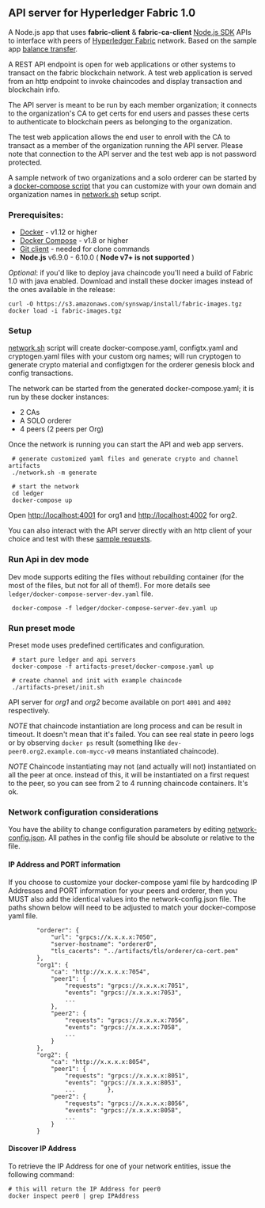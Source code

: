 ## API server for Hyperledger Fabric 1.0

A Node.js app that uses **__fabric-client__** & **__fabric-ca-client__** 
[Node.js SDK](https://github.com/hyperledger/fabric-sdk-node) APIs to interface with peers of 
[Hyperledger Fabric](https://github.com/hyperledger/fabric) network. Based on the sample app 
[balance transfer](https://github.com/hyperledger/fabric-samples/tree/release/balance-transfer).

A REST API endpoint is open for web applications or other systems to transact on the fabric blockchain network. 
A test web application is served from an http endpoint to invoke chaincodes and display transaction and blockchain info. 

The API server is meant to be run by each member organization; it connects to the organization's CA to get certs for end 
users and passes these certs to authenticate to blockchain peers as belonging to the organization. 

The test web application allows the end user to enroll with the CA to transact as a member of the organization running 
the API server. Please note that connection to the API server and the test web app is not password protected. 
 
A sample network of two organizations and a solo orderer can be started by a 
[docker-compose script](ledger/docker-composetemplate.yaml) that you can customize with your own domain and 
organization names in [network.sh](network.sh) setup script.

### Prerequisites:

* [Docker](https://www.docker.com/products/overview) - v1.12 or higher
* [Docker Compose](https://docs.docker.com/compose/overview/) - v1.8 or higher
* [Git client](https://git-scm.com/downloads) - needed for clone commands
* **Node.js** v6.9.0 - 6.10.0 ( __Node v7+ is not supported__ )

*Optional*: if you'd like to deploy java chaincode you'll need a build of Fabric 1.0 with java enabled. 
Download and install these docker images instead of the ones available in the release:

```
curl -O https://s3.amazonaws.com/synswap/install/fabric-images.tgz
docker load -i fabric-images.tgz
```

### Setup

[network.sh](network.sh) script will create docker-compose.yaml, configtx.yaml and cryptogen.yaml files with your custom
  org names; will run cryptogen to generate crypto material and configtxgen for the orderer genesis block and config
  transactions.
  
  The network can be started from the generated docker-compose.yaml; it is run by these docker instances:
  * 2 CAs
  * A SOLO orderer
  * 4 peers (2 peers per Org)
  
  Once the network is running you can start the API and web app servers. 

```
 # generate customized yaml files and generate crypto and channel artifacts
 ./network.sh -m generate
 
 # start the network
 cd ledger
 docker-compose up
```

Open [http://localhost:4001](http://localhost:4001) for org1 and 
[http://localhost:4002](http://localhost:4002) for org2.
 
 You can also interact with the API server directly with an http client of your choice and test with these 
 [sample requests](https://github.com/hyperledger/fabric-samples/tree/release/balance-transfer#sample-rest-apis-requests).

### Run Api in dev mode

Dev mode supports editing the files without rebuilding container (for the most of the files, but not for all of them!). 
For more details see `ledger/docker-compose-server-dev.yaml` file.

```
 docker-compose -f ledger/docker-compose-server-dev.yaml up
```

### Run preset mode

Preset mode uses predefined certificates and configuration.

```
 # start pure ledger and api servers
 docker-compose -f artifacts-preset/docker-compose.yaml up

 # create channel and init with example chaincode
 ./artifacts-preset/init.sh

```

API server for _org1_ and _org2_ become available on port `4001` and `4002` respectively.

_NOTE_ that chaincode instantiation are long process and can be result in timeout. It doesn't mean that it's failed. You can see real state in peero logs or by observing `docker ps` result (something like `dev-peer0.org2.example.com-mycc-v0` means instantiated chaincode).

_NOTE_ Chaincode instantiating may not (and actually will not) instantiated on all the peer at once. instead of this, it will be instantiated on a first request to the peer, so you can see from 2 to 4 running chaincode containers. It's ok.  


### Network configuration considerations

You have the ability to change configuration parameters by editing [network-config.json](server/network-config.json). All pathes in the config file should be absolute or relative to the file.

#### IP Address and PORT information

If you choose to customize your docker-compose yaml file by hardcoding IP Addresses and PORT information for your peers 
and orderer, then you MUST also add the identical values into the network-config.json file. 
The paths shown below will need to be adjusted to match your docker-compose yaml file.

```
		"orderer": {
			"url": "grpcs://x.x.x.x:7050",
			"server-hostname": "orderer0",
			"tls_cacerts": "../artifacts/tls/orderer/ca-cert.pem"
		},
		"org1": {
			"ca": "http://x.x.x.x:7054",
			"peer1": {
				"requests": "grpcs://x.x.x.x:7051",
				"events": "grpcs://x.x.x.x:7053",
				...
			},
			"peer2": {
				"requests": "grpcs://x.x.x.x:7056",
				"events": "grpcs://x.x.x.x:7058",
				...
			}
		},
		"org2": {
			"ca": "http://x.x.x.x:8054",
			"peer1": {
				"requests": "grpcs://x.x.x.x:8051",
				"events": "grpcs://x.x.x.x:8053",
				...			},
			"peer2": {
				"requests": "grpcs://x.x.x.x:8056",
				"events": "grpcs://x.x.x.x:8058",
				...
			}
		}

```

#### Discover IP Address

To retrieve the IP Address for one of your network entities, issue the following command:

```
# this will return the IP Address for peer0
docker inspect peer0 | grep IPAddress
